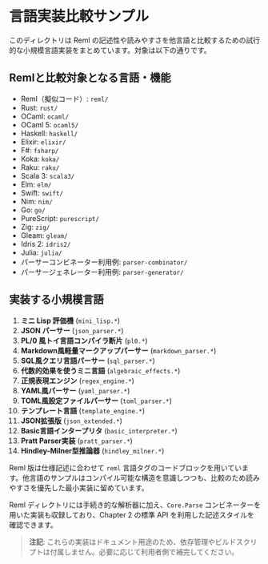 # 言語実装比較サンプル

このディレクトリは Reml の記述性や読みやすさを他言語と比較するための試行的な小規模言語実装をまとめています。対象は以下の通りです。

## Remlと比較対象となる言語・機能

- Reml（擬似コード）: `reml/`
- Rust: `rust/`
- OCaml: `ocaml/`
- OCaml 5: `ocaml5/`
- Haskell: `haskell/`
- Elixir: `elixir/`
- F#: `fsharp/`
- Koka: `koka/`
- Raku: `raku/`
- Scala 3: `scala3/`
- Elm: `elm/`
- Swift: `swift/`
- Nim: `nim/`
- Go: `go/`
- PureScript: `purescript/`
- Zig: `zig/`
- Gleam: `gleam/`
- Idris 2: `idris2/`
- Julia: `julia/`
- パーサーコンビネーター利用例: `parser-combinator/`
- パーサージェネレーター利用例: `parser-generator/`

## 実装する小規模言語

1. **ミニ Lisp 評価機** (`mini_lisp.*`)
2. **JSON パーサー** (`json_parser.*`)
3. **PL/0 風トイ言語コンパイラ断片** (`pl0.*`)
4. **Markdown風軽量マークアップパーサー** (`markdown_parser.*`)
5. **SQL風クエリ言語パーサー** (`sql_parser.*`)
6. **代数的効果を使うミニ言語** (`algebraic_effects.*`)
7. **正規表現エンジン** (`regex_engine.*`)
8. **YAML風パーサー** (`yaml_parser.*`)
9. **TOML風設定ファイルパーサー** (`toml_parser.*`)
10. **テンプレート言語** (`template_engine.*`)
11. **JSON拡張版** (`json_extended.*`)
12. **Basic言語インタープリタ** (`basic_interpreter.*`)
13. **Pratt Parser実装** (`pratt_parser.*`)
14. **Hindley-Milner型推論器** (`hindley_milner.*`)

Reml 版は仕様記述に合わせて `reml` 言語タグのコードブロックを用いています。他言語のサンプルはコンパイル可能な構造を意識しつつも、比較のため読みやすさを優先した最小実装に留めています。

Reml ディレクトリには手続き的な解析器に加え、`Core.Parse` コンビネーターを用いた実装も収録しており、Chapter 2 の標準 API を利用した記述スタイルを確認できます。

> **注記**: これらの実装はドキュメント用途のため、依存管理やビルドスクリプトは付属しません。必要に応じて利用者側で補完してください。

